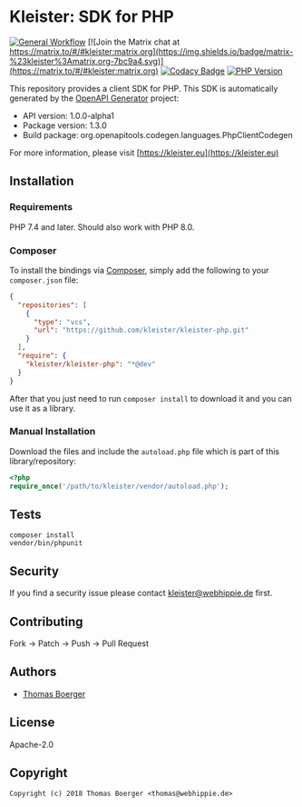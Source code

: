 # Kleister: SDK for PHP

[![General Workflow](https://github.com/kleister/kleister-php/actions/workflows/general.yml/badge.svg)](https://github.com/kleister/kleister-php/actions/workflows/general.yml) [![Join the Matrix chat at https://matrix.to/#/#kleister:matrix.org](https://img.shields.io/badge/matrix-%23kleister%3Amatrix.org-7bc9a4.svg)](https://matrix.to/#/#kleister:matrix.org) [![Codacy Badge](https://app.codacy.com/project/badge/Grade/c7ce562acf484483b2acf00c00155431)](https://app.codacy.com/gh/kleister/kleister-php/dashboard?utm_source=gh&utm_medium=referral&utm_content=&utm_campaign=Badge_grade) [![PHP Version](https://badge.fury.io/ph/kleister%2Fkleister-php.svg)](https://badge.fury.io/ph/kleister%2Fkleister-php)

This repository provides a client SDK for PHP. This SDK is automatically
generated by the [OpenAPI Generator][generator] project:

-   API version: 1.0.0-alpha1
-   Package version: 1.3.0
-   Build package: org.openapitools.codegen.languages.PhpClientCodegen

For more information, please visit [https://kleister.eu](https://kleister.eu)

## Installation

### Requirements

PHP 7.4 and later.
Should also work with PHP 8.0.

### Composer

To install the bindings via [Composer][composer], simply add the following to
your `composer.json` file:

```json
{
  "repositories": [
    {
      "type": "vcs",
      "url": "https://github.com/kleister/kleister-php.git"
    }
  ],
  "require": {
    "kleister/kleister-php": "*@dev"
  }
}
```

After that you just need to run `composer install` to download it and you can
use it as a library.

### Manual Installation

Download the files and include the `autoload.php` file which is part of this
library/repository:

```php
<?php
require_once('/path/to/kleister/vendor/autoload.php');
```

## Tests

```console
composer install
vendor/bin/phpunit
```

## Security

If you find a security issue please contact
[kleister@webhippie.de](mailto:kleister@webhippie.de) first.

## Contributing

Fork -> Patch -> Push -> Pull Request

## Authors

-   [Thomas Boerger](https://github.com/tboerger)

## License

Apache-2.0

## Copyright

```console
Copyright (c) 2018 Thomas Boerger <thomas@webhippie.de>
```

[generator]: https://openapi-generator.tech
[composer]: https://getcomposer.org/
